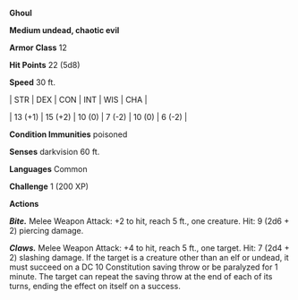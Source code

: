 **Ghoul**

**Medium undead, chaotic evil**

**Armor Class** 12

**Hit Points** 22 (5d8)

**Speed** 30 ft.

|   STR   |   DEX   |   CON   |   INT   |   WIS   |   CHA   |
  
| 13 (+1) | 15 (+2) | 10 (0) | 7 (-2) | 10 (0) | 6 (-2) |

**Condition Immunities** poisoned

**Senses** darkvision 60 ft.

**Languages** Common

**Challenge** 1 (200 XP)

**Actions**

***Bite.*** Melee Weapon Attack: +2 to hit, reach 5 ft., one creature. Hit: 9 (2d6 + 2) piercing damage.

***Claws.*** Melee Weapon Attack: +4 to hit, reach 5 ft., one target. Hit: 7 (2d4 + 2) slashing damage. If the target is a creature other than an elf or undead, it must succeed on a DC 10 Constitution saving throw or be paralyzed for 1 minute. The target can repeat the saving throw at the end of each of its turns, ending the effect on itself on a success.

